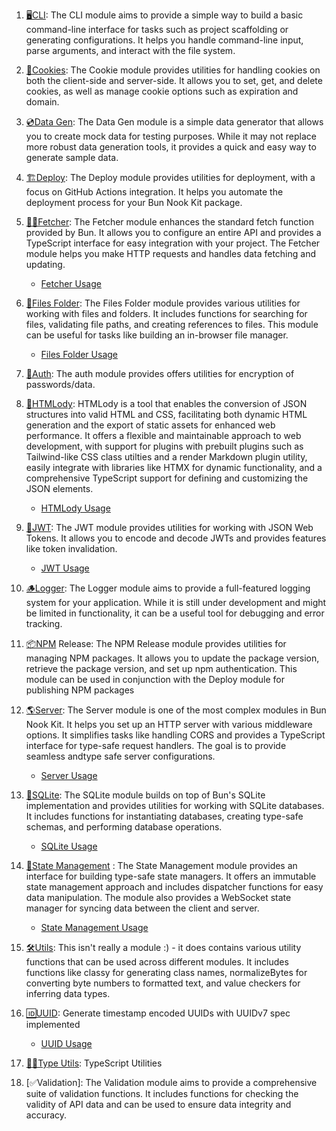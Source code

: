 
1. [🖥️CLI](readmes/cli.md): The CLI module aims to provide a simple way to build a basic command-line interface for tasks such as project scaffolding or generating configurations. It helps you handle command-line input, parse arguments, and interact with the file system.

3. [🍪Cookies](readmes/cookies.md): The Cookie module provides utilities for handling cookies on both the client-side and server-side. It allows you to set, get, and delete cookies, as well as manage cookie options such as expiration and domain.

4. [💿Data Gen](readmes/data-gen.md): The Data Gen module is a simple data generator that allows you to create mock data for testing purposes. While it may not replace more robust data generation tools, it provides a quick and easy way to generate sample data.

5. [🏗️Deploy](readmes/deploy.md): The Deploy module provides utilities for deployment, with a focus on GitHub Actions integration. It helps you automate the deployment process for your Bun Nook Kit package.

6. [🐶🦴Fetcher](readmes/fetcher.md): The Fetcher module enhances the standard fetch function provided by Bun. It allows you to configure an entire API and provides a TypeScript interface for easy integration with your project. The Fetcher module helps you make HTTP requests and handles data fetching and updating.
	 - [Fetcher Usage](usage/fetcher-usage.md) 

8. [📂Files Folder](readmes/files-folder.md): The Files Folder module provides various utilities for working with files and folders. It includes functions for searching for files, validating file paths, and creating references to files. This module can be useful for tasks like building an in-browser file manager.
	- [Files Folder Usage](usage/files-folders-usage.md)

9. [🔐Auth](readmes/auth.md): The auth module provides offers utilities for encryption of passwords/data.

10. [📜HTMLody](readmes/htmlody.md): HTMLody is a tool that enables the conversion of JSON structures into valid HTML and CSS, facilitating both dynamic HTML generation and the export of static assets for enhanced web performance. It offers a flexible and maintainable approach to web development, with support for plugins with prebuilt plugins such as Tailwind-like CSS class utilties and a render Markdown plugin utility, easily integrate with libraries like HTMX for dynamic functionality, and a comprehensive TypeScript support for defining and customizing the JSON elements.
	- [HTMLody Usage](usage/htmlody-usage.md)

11. [🔎JWT](readmes/jwt.md): The JWT module provides utilities for working with JSON Web Tokens. It allows you to encode and decode JWTs and provides features like token invalidation.
	- [JWT Usage](usage/jwt-usage.md)

12. [🪵Logger](readmes/logger.md): The Logger module aims to provide a full-featured logging system for your application. While it is still under development and might be limited in functionality, it can be a useful tool for debugging and error tracking.

13. [📦NPM](readmes/npm-release.md) Release: The NPM Release module provides utilities for managing NPM packages. It allows you to update the package version, retrieve the package version, and set up npm authentication. This module can be used in conjunction with the Deploy module for publishing NPM packages

14. [🌎Server](readmes/server.md): The Server module is one of the most complex modules in Bun Nook Kit. It helps you set up an HTTP server with various middleware options. It simplifies tasks like handling CORS and provides a TypeScript interface for type-safe request handlers. The goal is to provide seamless andtype safe server configurations.
	- [Server Usage](usage/server-usage.md)

15. [📝SQLite](readmes/sqlite.md): The SQLite module builds on top of Bun's SQLite implementation and provides utilities for working with SQLite databases. It includes functions for instantiating databases, creating type-safe schemas, and performing database operations.
	- [SQLite Usage](usage/sqlite-usage.md)

16. [🔄State Management](readmes/state.md) : The State Management module provides an interface for building type-safe state managers. It offers an immutable state management approach and includes dispatcher functions for easy data manipulation. The module also provides a WebSocket state manager for syncing data between the client and server.
	- [State Management Usage](usage/state-usage.md)

17. [🛠️Utils](readmes/utils.md): This isn't really a module :) - it does contains various utility functions that can be used across different modules. It includes functions like classy for generating class names, normalizeBytes for converting byte numbers to formatted text, and value checkers for inferring data types.

18. [🆔UUID](readmes/uuid.md): Generate timestamp encoded UUIDs with UUIDv7 spec implemented
	- [UUID Usage](usage/uuid-usage.mg)

19. [🧙‍♂️Type Utils](readmes/type-utils.md): TypeScript Utilities

20. [✅Validation]: The Validation module aims to provide a comprehensive suite of validation functions. It includes functions for checking the validity of API data and can be used to ensure data integrity and accuracy.